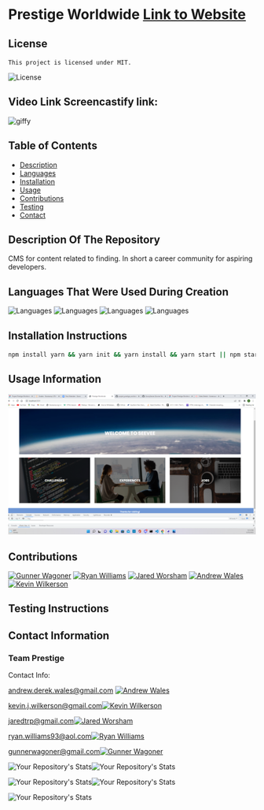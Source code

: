 # Prestige Worldwide  [Link to Website](https://see-vee-bnh.herokuapp.com/)
  ## License
    This project is licensed under MIT.
  ![License](https://img.shields.io/badge/License-MIT-blue.svg)

  ## Video Link Screencastify link: 
  <img src="public\images\Untitled_ Feb 23, 2022 10_10 PM.gif" alt="giffy">

  ## Table of Contents
  - [Description](#description-of-the-repository)
  - [Languages](#languages-that-were-used-during-creation)
  - [Installation](#installation-instructions)
  - [Usage](#usage-information)
  - [Contributions](#contributions)
  - [Testing](#testing-instructions)
  - [Contact](#contact-information)

  ## Description Of The Repository
  CMS for content related to finding. In short a career community for aspiring developers.
  ## Languages That Were Used During Creation
  ![Languages](https://img.shields.io/badge/Randomizer-Master-red)
  ![Languages](https://img.shields.io/badge/JavaScript-Master-blue)
  ![Languages](https://img.shields.io/badge/Handlebar-Gangster-orange)
  ![Languages](https://img.shields.io/badge/Backend-Bandit-green)
  ## Installation Instructions
  ```bash
npm install yarn && yarn init && yarn install && yarn start || npm start
```
  ## Usage Information
  
 <img src="public\images\Screenshot (33).png" alt="">

  ## Contributions
  [![Gunner Wagoner](https://contrib.rocks/image?repo=GunnySensei/project_prestige_worldwide)](https://github.com/GunnySensei/project_prestige_worldwide)
  [![Ryan Williams](https://contrib.rocks/image?repo=Sly-Ry/NoSpace)](https://github.com/Sly-Ry/NoSpace)
  [![Jared Worsham](https://contrib.rocks/image?repo=jaredtrp/employee-tracker)](https://github.com/jaredtrp/employee-tracker)
  [![Andrew Wales](https://contrib.rocks/image?repo=diirtydog/Take-This-Job-And)](https://github.com/diirtydog/Take-This-Job-And)
  [![Kevin Wilkerson](https://contrib.rocks/image?repo=KevinJWilkerson/team-profile-generator)](https://github.com/KevinJWilkerson/team-profile-generator)
  ## Testing Instructions
  
  ## Contact Information
  ### Team Prestige   
  Contact Info: 
  
  andrew.derek.wales@gmail.com [![Andrew Wales](https://contrib.rocks/image?repo=diirtydog/Take-This-Job-And)](https://github.com/diirtydog)
  
  kevin.j.wilkerson@gmail.com[![Kevin Wilkerson](https://contrib.rocks/image?repo=KevinJWilkerson/team-profile-generator)](https://github.com/KevinJWilkerson)
  
  jaredtrp@gmail.com[![Jared Worsham](https://contrib.rocks/image?repo=jaredtrp/employee-tracker)](https://github.com/jaredtrp)
  
  ryan.williams93@aol.com[![Ryan Williams](https://contrib.rocks/image?repo=Sly-Ry/NoSpace)](https://github.com/Sly-Ry)
  
  gunnerwagoner@gmail.com[![Gunner Wagoner](https://contrib.rocks/image?repo=GunnySensei/project_prestige_worldwide)](https://github.com/GunnySensei)
  
  
  
  ![Your Repository's Stats](https://github-readme-stats.vercel.app/api?username=diirtydog&show_icons=true)![Your Repository's Stats](https://github-readme-stats.vercel.app/api?username=GunnySensei&show_icons=true)
  
  ![Your Repository's Stats](https://github-readme-stats.vercel.app/api?username=Sly-Ry&show_icons=true)![Your Repository's Stats](https://github-readme-stats.vercel.app/api?username=jaredtrp&show_icons=true)
  
  ![Your Repository's Stats](https://github-readme-stats.vercel.app/api?username=KevinJWilkerson&show_icons=true)



